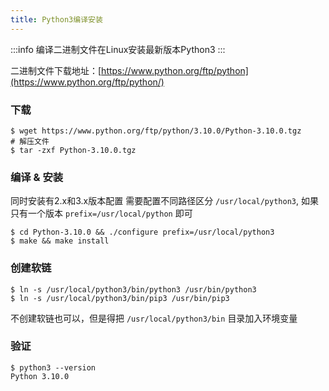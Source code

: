 ```yaml
---
title: Python3编译安装
---
```


:::info
编译二进制文件在Linux安装最新版本Python3
:::

二进制文件下载地址：[https://www.python.org/ftp/python](https://www.python.org/ftp/python/)

### 下载
```shell
$ wget https://www.python.org/ftp/python/3.10.0/Python-3.10.0.tgz
# 解压文件
$ tar -zxf Python-3.10.0.tgz
```

### 编译 & 安装
同时安装有2.x和3.x版本配置 需要配置不同路径区分 `/usr/local/python3`, 如果只有一个版本 `prefix=/usr/local/python` 即可
```shell
$ cd Python-3.10.0 && ./configure prefix=/usr/local/python3
$ make && make install
```

### 创建软链
```shell
$ ln -s /usr/local/python3/bin/python3 /usr/bin/python3
$ ln -s /usr/local/python3/bin/pip3 /usr/bin/pip3
```
不创建软链也可以，但是得把 `/usr/local/python3/bin` 目录加入环境变量

### 验证
```shell
$ python3 --version
Python 3.10.0
```

